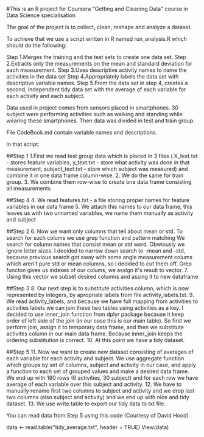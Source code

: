 #This is an R project for Coursera "Getting and Cleaning Data" course in Data Science specialisation

The goal of the project is to collect, clean, reshape and analyze a dataset.

To achieve that we use a script written in R named run_analysis.R which should do the following:

Step 1.Merges the training and the test sets to create one data set.
Step 2.Extracts only the measurements on the mean and standard deviation for each measurement. 
Step 3.Uses descriptive activity names to name the activities in the data set
Step 4.Appropriately labels the data set with descriptive variable names. 
Step 5.From the data set in step 4, creates a second, independent tidy data set with the average of each variable for each activity and each subject.


Data used in project comes from sensors placed in smartphones. 30 subject were performing activities such as walking and standing while wearing these smartphones.
Then data was divided in test and train group. 

File CodeBook.md contain variable names and descriptions.

In that script:

##Step 1
1.First we read test group data which is placed in 3 files ( X_text.txt - stores feature variables, y_text.txt - store what activity was done in that measurement,
	subject_text.txt - store which subject was measured) and combine it in one data frame column-wise.
2. We do the same for train group.
3. We combine them row-wise to create one data frame consisting all measurements

##Step 4
4. We read features.txt - a file storing proper names for feature variables in our data frame 
5. We attach this names to our data frame, this leaves us with two unnamed variables, we name them manually as activity and subject

##Step 2
6. Now we want only columns that tell about mean or std. To search for such colums we use grep function and pattern matching We search for column names that 
	consist mean or std word. Obwiously we ignore letter sizes. I decided to narrow down search to -mean and -std, because previous search got away with some 
	angle measurement colums which aren't pure std or mean columns, so i decided to cut them off. Grep functon gives us indexes of our colums, we assign it's result
	to vector.
7. Using this vector we subset desired columns and assing it to new dataframe 

##Step 3
8. Our next step is to substitute activities column, which is now represented by integers, by apropriate labels from file activity_labels.txt.
9. We read activity_labels, and because we have full mapping from activities to activities labels we can join these two tables using activities as a key. I decided 
	to use inner_join function from dplyr package because it keep order of left side of the join (in our case this is our main table). So first we perform join, 
	assign it to temporary data frame, and then we substitute activites column in our main data frame. Because inner_join keeps the ordering substitution is correct.
10. At this point we have a tidy dataset.

##Step 5
11. Now we want to create new dataset consisting of averages of each variable for each activity and subject. We use aggregate function which groups by set of columns,
	subject and activity in our case, and apply a function to each set of grouped values and make a desired data frame. We end up with 180 rows (6 activities, 30 subject)
	and for each row we have average of each variable over this subject and activity.
12. We have to manually rename first two columns to subject and activity and we drop last two columns (also subject and activity) and we end up with nice and tidy dataset.
13. We use write.table to export our tidy data to txt file.	


You can read data from Step 5 using this code (Courtesy of David Hood)

 data <- read.table("tidy_average.txt", header = TRUE) 
    View(data)

